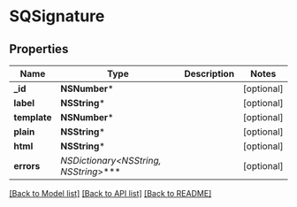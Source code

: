 # SQSignature

## Properties
Name | Type | Description | Notes
------------ | ------------- | ------------- | -------------
**_id** | **NSNumber*** |  | [optional] 
**label** | **NSString*** |  | [optional] 
**template** | **NSNumber*** |  | [optional] 
**plain** | **NSString*** |  | [optional] 
**html** | **NSString*** |  | [optional] 
**errors** | **NSDictionary&lt;NSString*, NSString*&gt;*** |  | [optional] 

[[Back to Model list]](../README.md#documentation-for-models) [[Back to API list]](../README.md#documentation-for-api-endpoints) [[Back to README]](../README.md)


